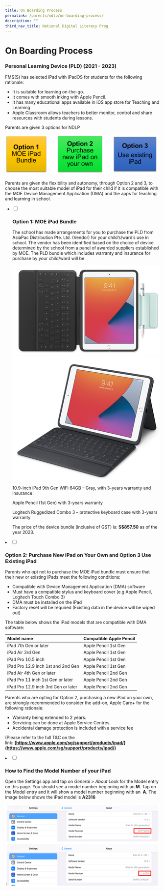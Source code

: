 ```yaml
---
title: On Boarding Process
permalink: /parents/ndlp/on-boarding-process/
description: ""
third_nav_title: National Digital Literacy Prog
---
```

# On Boarding Process
### **Personal Learning Device (PLD) (2021 - 2023)**

FMS(S) has selected iPad with iPadOS for students for the following rationale:

* It is suitable for learning on-the-go.
* It comes with smooth inking with Apple Pencil.
* It has many educational apps available in iOS app store for Teaching and Learning
* Apple Classroom allows teachers to better monitor, control and share resources with students during lessons.

Parents are given 3 options for NDLP

![](/images/Parents/2023/NDLP/pld%20buy%20option.png)

Parents are given the flexibility and autonomy, through Option 2 and 3, to choose the most suitable model of iPad for their child if it is compatible with the MOE Device Management Application (DMA) and the apps for teaching and learning in school.

<ul class="jekyllcodex_accordion">
	
<li>
	
<input id="accordion1" type="checkbox">
	
### <label for="accordion1">Option 1: MOE iPad Bundle</label>
	
<div>

The school has made arrangements for you to purchase the PLD from AsiaPac Distribution Pte. Ltd. (Vendor) for your child’s/ward’s use in school. The vendor has been identified based on the choice of device determined by the school from a panel of awarded suppliers established by MOE. The PLD bundle which includes warranty and insurance for purchase by your child/ward will be:
	
![](/images/Parents/2023/NDLP/pld%209%20gen%201.png)	![](/images/Parents/2023/NDLP/pld%209%20gen%202.png)

10.9-inch iPad 9th Gen WiFi 64GB – Gray, with 3-years warranty and insurance

Apple Pencil (1st Gen) with 3-years warranty

Logitech Ruggedized Combo 3 – protective keyboard case with 3-years warranty
	
The price of the device bundle (inclusive of GST) is:&nbsp;**S$857.50** as of the year 2023. 
	
	
</div></li></ul>

<li>
	
<input id="accordion2" type="checkbox">
	
### <label for="accordion2">Option 2: Purchase New iPad on Your Own and Option 3 Use Existing iPad</label>
	
<div>
Parents who opt not to purchase the MOE iPad bundle must ensure that their new or existing iPads meet the following conditions:

*   Compatible with Device Management Application (DMA) software
*   Must have a compatible stylus and keyboard cover (e.g Apple Pencil, Logitech Touch Combo 3)
*   DMA must be installed on the iPad
*   Factory reset will be required (Existing data in the device will be wiped out)
	
The table below shows the iPad models that are compatible with DMA software:
	
	

| Model name | Compatible Apple Pencil | 
| -------- | -------- |
| iPad 7th Gen or later     | Apple Pencil 1st Gen 
| iPad Air 3rd Gen | Apple Pencil 1st Gen
| iPad Pro 10.5 inch | Apple Pencil 1st Gen
| iPad Pro 12.9 inch 1st and 2nd Gen | Apple Pencil 1st Gen
| iPad Air 4th Gen or later | Apple Pencil 2nd Gen
| iPad Pro 11 inch 1st Gen or later | Apple Pencil 2nd Gen
| iPad Pro 12.9 inch 3rd Gen or later | Apple Pencil 2nd Gen
	

Parents who are opting for Option 2, purchasing a new iPad on your own, are strongly recommended to consider the add-on, Apple Care+ for the following rationale:

*   Warranty being extended to 2 years.
*   Servicing can be done at Apple Service Centres.
*   Accidental damage protection is included with a service fee

(Please refer to the full T&amp;C on the link:&nbsp;**[https://www.apple.com/sg/support/products/ipad/](https://www.apple.com/sg/support/products/ipad/)**
	
</div></li>

<li>
	
<input id="accordion3" type="checkbox">
	
### <label for="accordion3"> How to Find the Model Number of your iPad</label>
	
<div>
	
Open the Settings app and tap on&nbsp;_General &gt; About_&nbsp;Look for the Model entry on this page. You should see a model number beginning with an&nbsp;**M**.&nbsp;Tap on the Model entry and it will show a model number beginning with an &nbsp;**A**. The image below shows the iPad model is&nbsp;**A2316**

![](/images/Parents/2023/NDLP/how%20to%20find%20model%20of%20ipad.png)
	
</div></li>